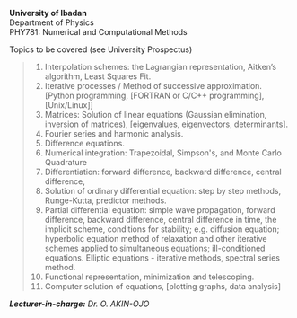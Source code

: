 <centre> **University of Ibadan** </centre>  
<centre> Department of Physics </centre>  
<centre>PHY781: Numerical and Computational Methods</centre>  

Topics to be covered (see University Prospectus)  
>  1. Interpolation schemes: the Lagrangian representation, Aitken’s algorithm, Least Squares Fit.
>  2.  Iterative processes / Method of successive approximation.
  > [Python programming, [FORTRAN or C/C++ programming], [Unix/Linux]]
>  3. Matrices: Solution of linear equations (Gaussian elimination, inversion of matrices),
  > [eigenvalues, eigenvectors, determinants].
>  4. Fourier series and harmonic analysis.
>  5. Difference equations.
>  6. Numerical integration: Trapezoidal, Simpson's, and Monte Carlo Quadrature
>  7. Differentiation: forward difference, backward difference, central difference,
>  8. Solution of ordinary differential equation: step by step methods, Runge-Kutta, predictor
methods.
>  9. Partial differential equation: simple wave propagation, forward difference, backward
difference, central difference in time, the implicit scheme, conditions for stability; e.g. diffusion
equation; hyperbolic equation method of relaxation and other iterative schemes applied to
simultaneous equations; ill-conditioned equations. Elliptic equations - iterative methods,
spectral series method.
>  10. Functional representation, minimization and telescoping.
>  11. Computer solution of equations, [plotting graphs, data analysis]

***Lecturer-in-charge:*** *Dr. O. AKIN-OJO* 
